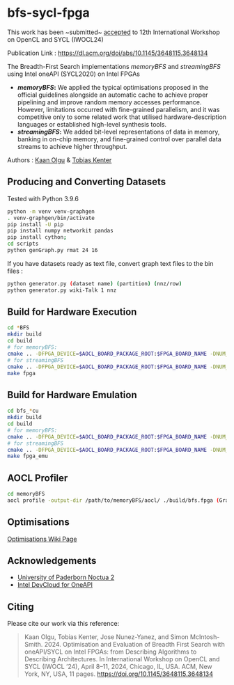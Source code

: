 # bfs-sycl-fpga
This work has been ~submitted~ [accepted](https://www.iwocl.org/iwocl-2024/program/#conf-wed) to 12th International Workshop on OpenCL and SYCL (IWOCL24)

Publication Link : https://dl.acm.org/doi/abs/10.1145/3648115.3648134 


The Breadth-First Search implementations _memoryBFS_ and _streamingBFS_ using Intel oneAPI (SYCL2020) on Intel FPGAs
* **_memoryBFS_:** We applied the typical optimisations proposed in the official guidelines alongside an automatic cache to achieve proper pipelining and improve random memory accesses performance. However, limitations occurred with fine-grained parallelism, and it was competitive only to some related work that utilised hardware-description languages or established high-level synthesis tools.
* **_streamingBFS_:** We added bit-level representations of data in memory, banking in on-chip memory, and fine-grained control over parallel data streams to achieve higher throughput.

Authors : [Kaan Olgu](https://research-information.bris.ac.uk/en/persons/kaan-olgu-2) & [Tobias Kenter](https://www.uni-paderborn.de/en/person/3145)


## Producing and Converting Datasets
Tested with Python 3.9.6
```bash
python -m venv venv-graphgen
. venv-graphgen/bin/activate
pip install -U pip
pip install numpy networkit pandas
pip install cython;
cd scripts
python genGraph.py rmat 24 16
```
If you have datasets ready as text file, convert graph text files to the bin files : 
```bash
python generator.py (dataset name) (partition) (nnz/row)
python generator.py wiki-Talk 1 nnz
```

## Build for Hardware Execution
```bash
cd *BFS
mkdir build
cd build
# for memoryBFS:
cmake .. -DFPGA_DEVICE=$AOCL_BOARD_PACKAGE_ROOT:$FPGA_BOARD_NAME -DNUM_COMPUTE_UNITS=4 
# for streamingBFS
cmake .. -DFPGA_DEVICE=$AOCL_BOARD_PACKAGE_ROOT:$FPGA_BOARD_NAME -DNUM_COMPUTE_UNITS=4 -DK_MEMORY_CACHE=131072
make fpga
```

## Build for Hardware Emulation
```bash
cd bfs_*cu
mkdir build
cd build
# for memoryBFS:
cmake .. -DFPGA_DEVICE=$AOCL_BOARD_PACKAGE_ROOT:$FPGA_BOARD_NAME -DNUM_COMPUTE_UNITS=4 
# for streamingBFS
cmake .. -DFPGA_DEVICE=$AOCL_BOARD_PACKAGE_ROOT:$FPGA_BOARD_NAME -DNUM_COMPUTE_UNITS=4 -DK_MEMORY_CACHE=131072
make fpga_emu
```

## AOCL Profiler
```bash
cd memoryBFS
aocl profile -output-dir /path/to/memoryBFS/aocl/ ./build/bfs.fpga (GraphName)  (Partition) (RootNode)
```

## Optimisations
[Optimisations Wiki Page](https://github.com/kaanolgu/bfs-sycl-fpga/wiki/Optimisation-Guide)


## Acknowledgements
* [University of Paderborn Noctua 2](https://pc2.uni-paderborn.de/hpc-services/available-systems/noctua2)
* [Intel DevCloud for OneAPI](https://devcloud.intel.com/oneapi/)


## Citing
Please cite our work via this reference:
> Kaan Olgu, Tobias Kenter, Jose Nunez-Yanez, and Simon McIntosh-Smith. 2024. Optimisation and Evaluation of Breadth First Search with oneAPI/SYCL on Intel FPGAs: from Describing Algorithms to Describing Architectures. In International Workshop on OpenCL and SYCL (IWOCL ’24), April 8–11, 2024, Chicago, IL, USA. ACM, New York, NY, USA, 11 pages. https://doi.org/10.1145/3648115.3648134
